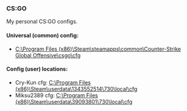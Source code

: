 ### CS:GO

My personal CS:GO configs.

#### Universal (common) config:
- [C:\Program Files (x86)\Steam\steamapps\common\Counter-Strike Global Offensive\csgo\cfg](https://github.com/Miksu2389/CSGO-cfg/tree/main/SteamLibrary/Counter-Strike%20Global%20Offensive/common)

#### Config (user) locations:
- Cry-Kun cfg: [C:\Program Files (x86)\Steam\userdata\1343552514\730\local\cfg](https://github.com/Miksu2389/CSGO-cfg/tree/main/SteamLibrary/Counter-Strike%20Global%20Offensive/userdata/1343552514/730/local/cfg) <br />
- Miksu2389 cfg: [C:\Program Files (x86)\Steam\userdata\39093801\730\local\cfg](https://github.com/Miksu2389/CSGO-cfg/tree/main/SteamLibrary/Counter-Strike%20Global%20Offensive/userdata/39093801/730/local/cfg)
